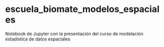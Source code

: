 # escuela_biomate_modelos_espaciales
Notebook de Jupyter con la presentación del curso de modelación estadística de datos espaciales
